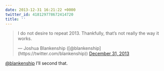 ```yaml
---
date: 2013-12-31 16:21:22 +0000
twitter_id: 418129778672414720
title: ''
---
```


<blockquote class="twitter-tweet"><p lang="en" dir="ltr">I do not desire to repeat 2013. Thankfully, that’s not really the way it works.</p>&mdash; Joshua Blankenship ([@blankenship](https://twitter.com/blankenship)) <a href="https://twitter.com/blankenship/status/418054556467990529?ref_src=twsrc%5Etfw">December 31, 2013</a></blockquote>
<script async src="https://platform.twitter.com/widgets.js" charset="utf-8"></script>

[@blankenship](https://twitter.com/blankenship) I’ll second that.
